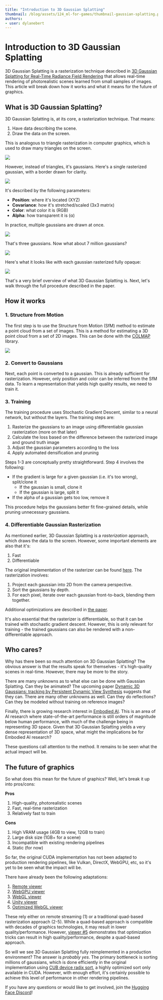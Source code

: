 ```yaml
---
title: "Introduction to 3D Gaussian Splatting"
thumbnail: /blog/assets/124_ml-for-games/thumbnail-gaussian-splatting.png
authors:
- user: dylanebert
---
```


# Introduction to 3D Gaussian Splatting



3D Gaussian Splatting is a rasterization technique described in [3D Gaussian Splatting for Real-Time Radiance Field Rendering](https://huggingface.co/papers/2308.04079) that allows real-time rendering of photorealistic scenes learned from small samples of images. This article will break down how it works and what it means for the future of graphics.

## What is 3D Gaussian Splatting?

3D Gaussian Splatting is, at its core, a rasterization technique. That means:

1. Have data describing the scene.
2. Draw the data on the screen.

This is analogous to triangle rasterization in computer graphics, which is used to draw many triangles on the screen.

![](https://huggingface.co/datasets/huggingface/documentation-images/resolve/main/blog/124_ml-for-games/gaussian/triangle.png)

However, instead of triangles, it's gaussians. Here's a single rasterized gaussian, with a border drawn for clarity.

![](https://huggingface.co/datasets/huggingface/documentation-images/resolve/main/blog/124_ml-for-games/gaussian/single-gaussian.png)

It's described by the following parameters:

- **Position**: where it's located (XYZ)
- **Covariance**: how it's stretched/scaled (3x3 matrix)
- **Color**: what color it is (RGB)
- **Alpha**: how transparent it is (α)

In practice, multiple gaussians are drawn at once.

![](https://huggingface.co/datasets/huggingface/documentation-images/resolve/main/blog/124_ml-for-games/gaussian/three-gaussians.png)

That's three gaussians. Now what about 7 million gaussians?

![](https://huggingface.co/datasets/huggingface/documentation-images/resolve/main/blog/124_ml-for-games/gaussian/bicycle.png)

Here's what it looks like with each gaussian rasterized fully opaque:

![](https://huggingface.co/datasets/huggingface/documentation-images/resolve/main/blog/124_ml-for-games/gaussian/ellipsoids.png)

That's a very brief overview of what 3D Gaussian Splatting is. Next, let's walk through the full procedure described in the paper.

## How it works

### 1. Structure from Motion

The first step is to use the Structure from Motion (SfM) method to estimate a point cloud from a set of images. This is a method for estimating a 3D point cloud from a set of 2D images. This can be done with the [COLMAP](https://colmap.github.io/) library.

![](https://huggingface.co/datasets/huggingface/documentation-images/resolve/main/blog/124_ml-for-games/gaussian/points.png)

### 2. Convert to Gaussians

Next, each point is converted to a gaussian. This is already sufficient for rasterization. However, only position and color can be inferred from the SfM data. To learn a representation that yields high quality results, we need to train it.

### 3. Training

The training procedure uses Stochastic Gradient Descent, similar to a neural network, but without the layers. The training steps are:

1. Rasterize the gaussians to an image using differentiable gaussian rasterization (more on that later)
2. Calculate the loss based on the difference between the rasterized image and ground truth image
3. Adjust the gaussian parameters according to the loss
4. Apply automated densification and pruning

Steps 1-3 are conceptually pretty straightforward. Step 4 involves the following:

- If the gradient is large for a given gaussian (i.e. it's too wrong), split/clone it
  - If the gaussian is small, clone it
  - If the gaussian is large, split it
- If the alpha of a gaussian gets too low, remove it

This procedure helps the gaussians better fit fine-grained details, while pruning unnecessary gaussians.

### 4. Differentiable Gaussian Rasterization

As mentioned earlier, 3D Gaussian Splatting is a *rasterization* approach, which draws the data to the screen. However, some important elements are also that it's:

1. Fast
2. Differentiable

The original implementation of the rasterizer can be found [here](https://github.com/graphdeco-inria/diff-gaussian-rasterization). The rasterization involves:

1. Project each gaussian into 2D from the camera perspective.
2. Sort the gaussians by depth.
3. For each pixel, iterate over each gaussian front-to-back, blending them together.

Additional optimizations are described in [the paper](https://huggingface.co/papers/2308.04079).

It's also essential that the rasterizer is differentiable, so that it can be trained with stochastic gradient descent. However, this is only relevant for training - the trained gaussians can also be rendered with a non-differentiable approach.

## Who cares?

Why has there been so much attention on 3D Gaussian Splatting? The obvious answer is that the results speak for themselves - it's high-quality scenes in real-time. However, there may be more to the story.

There are many unknowns as to what else can be done with Gaussian Splatting. Can they be animated? The upcoming paper [Dynamic 3D Gaussians: tracking by Persistent Dynamic View Synthesis](https://arxiv.org/pdf/2308.09713) suggests that they can. There are many other unknowns as well. Can they do reflections? Can they be modeled without training on reference images?

Finally, there is growing research interest in [Embodied AI](https://ieeexplore.ieee.org/iel7/7433297/9741092/09687596.pdf). This is an area of AI research where state-of-the-art performance is still orders of magnitude below human performance, with much of the challenge being in representing 3D space. Given that 3D Gaussian Splatting yields a very dense representation of 3D space, what might the implications be for Embodied AI research?

These questions call attention to the method. It remains to be seen what the actual impact will be.

## The future of graphics

So what does this mean for the future of graphics? Well, let's break it up into pros/cons:

**Pros**
1. High-quality, photorealistic scenes
2. Fast, real-time rasterization
3. Relatively fast to train

**Cons**
1. High VRAM usage (4GB to view, 12GB to train)
2. Large disk size (1GB+ for a scene)
3. Incompatible with existing rendering pipelines
3. Static (for now)

So far, the original CUDA implementation has not been adapted to production rendering pipelines, like Vulkan, DirectX, WebGPU, etc, so it's yet to be seen what the impact will be.

There have already been the following adaptations:
1. [Remote viewer](https://huggingface.co/spaces/dylanebert/gaussian-viewer)
2. [WebGPU viewer](https://github.com/cvlab-epfl/gaussian-splatting-web)
3. [WebGL viewer](https://huggingface.co/spaces/cakewalk/splat)
4. [Unity viewer](https://github.com/aras-p/UnityGaussianSplatting)
5. [Optimized WebGL viewer](https://gsplat.tech/)

These rely either on remote streaming (1) or a traditional quad-based rasterization approach (2-5). While a quad-based approach is compatible with decades of graphics technologies, it may result in lower quality/performance. However, [viewer #5](https://gsplat.tech/) demonstrates that optimization tricks can result in high quality/performance, despite a quad-based approach.

So will we see 3D Gaussian Splatting fully reimplemented in a production environment? The answer is *probably yes*. The primary bottleneck is sorting millions of gaussians, which is done efficiently in the original implementation using [CUB device radix sort](https://nvlabs.github.io/cub/structcub_1_1_device_radix_sort.html), a highly optimized sort only available in CUDA. However, with enough effort, it's certainly possible to achieve this level of performance in other rendering pipelines.

If you have any questions or would like to get involved, join the [Hugging Face Discord](https://hf.co/join/discord)!
